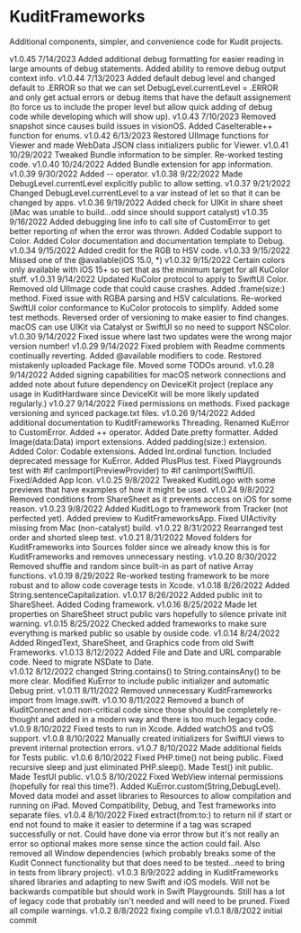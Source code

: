 # KuditFrameworks

Additional components, simpler, and convenience code for Kudit projects.

v1.0.45 7/14/2023 Added additional debug formatting for easier reading in large amounts of debug statements.  Added ability to remove debug output context info.
v1.0.44 7/13/2023 Added default debug level and changed default to .ERROR so that we can set DebugLevel.currentLevel = .ERROR and only get actual errors or debug items that have the default assignement (to force us to include the proper level but allow quick adding of debug code while developing which will show up).
v1.0.43 7/10/2023 Removed snapshot since causes build issues in visionOS.  Added CaseIterable++ function for enums.
v1.0.42 6/13/2023 Restored UIImage functions for Viewer and made WebData JSON class initializers public for Viewer.
v1.0.41 10/29/2022 Tweaked Bundle information to be simpler.  Re-worked testing code.
v1.0.40 10/24/2022 Added Bundle extension for app information.
v1.0.39 9/30/2022 Added -- operator.
v1.0.38 9/22/2022 Made DebugLevel.currentLevel explicitly public to allow setting.
v1.0.37 9/21/2022 Changed DebugLevel.currentLevel to a var instead of let so that it can be changed by apps.
v1.0.36 9/19/2022 Added check for UIKit in share sheet (iMac was unable to build...odd since should support catalyst)
v1.0.35 9/16/2022 Added debugging line info to call site of CustomError to get better reporting of when the error was thrown. Added Codable support to Color.  Added Color documentation and documentation template to Debug.
v1.0.34 9/15/2022 Added credit for the RGB to HSV code.
v1.0.33 9/15/2022 Missed one of the @available(iOS 15.0, *)
v1.0.32 9/15/2022 Certain colors only available with iOS 15+ so set that as the minimum target for all KuColor stuff.
v1.0.31 9/14/2022 Updated KuColor protocol to apply to SwiftUI Color.  Removed old UIImage code that could cause crashes.  Added .frame(size:) method.  Fixed issue with RGBA parsing and HSV calculations.  Re-worked SwiftUI color conformance to KuColor protocols to simplify.  Added some test methods.  Reversed order of versioning to make easier to find changes.  macOS can use UIKit via Catalyst or SwiftUI so no need to support NSColor.
v1.0.30 9/14/2022 Fixed issue where last two updates were the wrong major version number!
v1.0.29 9/14/2022 Fixed problem with Readme comments continually reverting.  Added @available modifiers to code.  Restored mistakenly uploaded Package file.  Moved some TODOs around.
v1.0.28 9/14/2022 Added signing capabilities for macOS network connections and added note about future dependency on DeviceKit project (replace any usage in KuditHardware since DeviceKit will be more likely updated regularly.)
v1.0.27 9/14/2022 Fixed permissions on methods.  Fixed package versioning and synced package.txt files.
v1.0.26 9/14/2022 Added additional documentation to KuditFrameworks Threading.  Renamed KuError to CustomError.  Added ++ operator.  Added Date.pretty formatter. Added Image(data:Data) import extensions.  Added padding(size:) extension.  Added Color: Codable extensions.  Added Int.ordinal function.  Included deprecated message for KuError.  Added PlusPlus test.  Fixed Playgrounds test with #if canImport(PreviewProvider) to #if canImport(SwiftUI).  Fixed/Added App Icon.
v1.0.25 9/8/2022 Tweaked KuditLogo with some previews that have examples of how it might be used.
v1.0.24 9/8/2022 Removed conditions from ShareSheet as it prevents access on iOS for some reason.
v1.0.23 9/8/2022 Added KuditLogo to framework from Tracker (not perfected yet).  Added preview to KuditFrameworksApp.  Fixed UIActivity missing from Mac (non-catalyst) build.
v1.0.22 8/31/2022 Rearranged test order and shorted sleep test.
v1.0.21 8/31/2022 Moved folders for KuditFrameworks into Sources folder since we already know this is for KuditFrameworks and removes unnecessary nesting.
v1.0.20 8/30/2022 Removed shuffle and random since built-in as part of native Array functions.
v1.0.19 8/29/2022 Re-worked testing framework to be more robust and to allow code coverage tests in Xcode.
v1.0.18 8/26/2022 Added String.sentenceCapitalization.
v1.0.17 8/26/2022 Added public init to ShareSheet.  Added Coding framework. 
v1.0.16 8/25/2022 Made let properties on ShareSheet struct public vars hopefully to silence private init warning. 
v1.0.15 8/25/2022 Checked added frameworks to make sure everything is marked public so usable by ouside code.
v1.0.14 8/24/2022 Added RingedText, ShareSheet, and Graphics code from old Swift Frameworks.
v1.0.13 8/12/2022 Added File and Date and URL comparable code.  Need to migrate NSDate to Date.  
v1.0.12 8/12/2022 changed String.contains() to String.containsAny() to be more clear.  Modified KuError to include public initializer and automatic Debug print.
v1.0.11 8/11/2022 Removed unnecessary KuditFrameworks import from Image.swift.
v1.0.10 8/11/2022 Removed a bunch of KuditConnect and non-critical code since those should be completely re-thought and added in a modern way and there is too much legacy code.
v1.0.9 8/10/2022 Fixed tests to run in Xcode.  Added watchOS and tvOS support.
v1.0.8 8/10/2022 Manually created initializers for SwiftUI views to prevent internal protection errors.
v1.0.7 8/10/2022 Made additional fields for Tests public.
v1.0.6 8/10/2022 Fixed PHP.time() not being public.  Fixed recursive sleep and just eliminated PHP.sleep().  Made Test() init public.  Made TestUI public.
v1.0.5 8/10/2022 Fixed WebView internal permissions (hopefully for real this time?).  Added KuError.custom(String,DebugLevel). Moved data model and asset libraries to Resources to allow compilation and running on iPad.  Moved Compatibility, Debug, and Test frameworks into separate files.
v1.0.4 8/10/2022 Fixed extract(from:to:) to return nil if start or end not found to make it easier to determine if a tag was scraped successfully or not.  Could have done via error throw but it's not really an error so optional makes more sense since the action could fail.  Also removed all Window dependencies (which probably breaks some of the Kudit Connect functionality but that does need to be tested...need to bring in tests from library project).
v1.0.3 8/9/2022 adding in KuditFrameworks shared libraries and adapting to new Swift and iOS models.  Will not be backwards compatible but should work in Swift Playgrounds.  Still has a lot of legacy code that probably isn't needed and will need to be pruned.  Fixed all compile warnings.
v1.0.2 8/8/2022 fixing compile
v1.0.1 8/8/2022 initial commit
